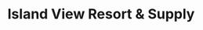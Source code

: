---
title: "Island View Resort & Supply"
url: /barbeau/island-view-resort-und-supply/
shop: Lebensmittel
---